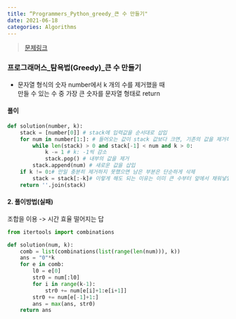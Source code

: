 ```yaml
---
title: “Programmers_Python_greedy_큰 수 만들기"
date: 2021-06-18
categories: Algorithms
---
```

> [문제링크](https://programmers.co.kr/learn/courses/30/parts/12244)


### 프로그래머스_탐욕법(Greedy)_큰 수 만들기
- 문자열 형식의 숫자 number에서 k 개의 수를 제거했을 때 <br>
  만들 수 있는 수 중 가장 큰 숫자를 문자열 형태로 return
  
#### 풀이
```python
def solution(number, k):
    stack = [number[0]] # stack에 입력값을 순서대로 삽입 
    for num in number[1:]: # 들어오는 값이 stack 값보다 크면, 기존의 값을 제거하고 새로운 값으로 바꿈 
        while len(stack) > 0 and stack[-1] < num and k > 0: 
            k -= 1 # k: -1씩 감소
            stack.pop() # 내부의 값을 제거 
        stack.append(num) # 새로운 값을 삽입
    if k != 0:# 만일 충분히 제거하지 못했으면 남은 부분은 단순하게 삭제
        stack = stack[:-k]# 이렇게 해도 되는 이유는 이미 큰 수부터 앞에서 채워넣었기 때문 
    return ''.join(stack)
```

#### 2. 풀이방법(실패)
조합을 이용 -> 시간 효율 떨어지는 답

```python
from itertools import combinations

def solution(num, k):
    comb = list(combinations(list(range(len(num))), k))
    ans = "0"*k
    for e in comb:
        l0 = e[0]
        str0 = num[:l0]
        for i in range(k-1):
            str0 += num[e[i]+1:e[i+1]]
        str0 += num[e[-1]+1:]
        ans = max(ans, str0)
    return ans
```
